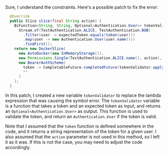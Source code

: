 Sure, I understand the constraints. Here's a possible patch to fix the error:
```java
  @Override
  public Slice slice(final String action) {
    BiFunction<String, String, Optional<Authentication.User>> tokenValidator = (token, expectedToken) ->
      Stream.of(TestAuthentication.ALICE, TestAuthentication.BOB)
        .filter(user -> expectedToken.equals(token(user)))
        .map(user -> new Authentication.User(user.name()))
        .findFirst();
    return new DockerSlice(
      new AstoDocker(new InMemoryStorage()),
      new Permissions.Single(TestAuthentication.ALICE.name(), action),
      new BearerAuthScheme(
        token -> CompletableFuture.completedFuture(tokenValidator.apply(token, token(TestAuthentication.ALICE))),
        ""
      )
    );
  }
```
In this patch, I created a new variable `tokenValidator` to replace the lambda expression that was causing the symbol error. The `tokenValidator` variable is a function that takes a token and an expected token as input, and returns an `Optional<Authentication.User>` as output. This function is used to validate the token, and return an `Authentication.User` if the token is valid.

Note that I assumed that the `token` function is defined somewhere in the code, and it returns a string representation of the token for a given user. I also assumed that the `action` parameter is not used in this method, so I left it as it was. If this is not the case, you may need to adjust the code accordingly.